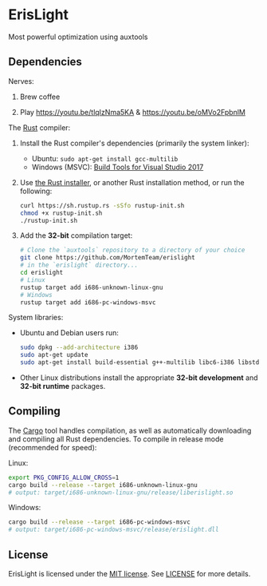 # ErisLight
Most powerful optimization using auxtools

## Dependencies

Nerves:

1. Brew coffee

2. Play https://youtu.be/tlqIzNma5KA & https://youtu.be/oMVo2FpbnlM

The [Rust] compiler:

1. Install the Rust compiler's dependencies (primarily the system linker):

   * Ubuntu: `sudo apt-get install gcc-multilib`
   * Windows (MSVC): [Build Tools for Visual Studio 2017][msvc]

1. Use [the Rust installer](https://rustup.rs), or another Rust installation method,
   or run the following:

    ```sh
    curl https://sh.rustup.rs -sSfo rustup-init.sh
    chmod +x rustup-init.sh
    ./rustup-init.sh
    ```

1. Add the **32-bit** compilation target:

    ```sh
    # Clone the `auxtools` repository to a directory of your choice
    git clone https://github.com/MortemTeam/erislight
    # in the `erislight` directory...
    cd erislight
    # Linux
    rustup target add i686-unknown-linux-gnu
    # Windows
    rustup target add i686-pc-windows-msvc
    ```

System libraries:

* Ubuntu and Debian users run:

    ```sh
    sudo dpkg --add-architecture i386
    sudo apt-get update
    sudo apt-get install build-essential g++-multilib libc6-i386 libstdc++6:i386
    ```

* Other Linux distributions install the appropriate **32-bit development** and **32-bit runtime** packages.

## Compiling

The [Cargo] tool handles compilation, as well as automatically downloading and
compiling all Rust dependencies. To compile in release mode (recommended for speed):

Linux:
```sh
export PKG_CONFIG_ALLOW_CROSS=1
cargo build --release --target i686-unknown-linux-gnu
# output: target/i686-unknown-linux-gnu/release/liberislight.so
```

Windows:

```sh
cargo build --release --target i686-pc-windows-msvc
# output: target/i686-pc-windows-msvc/release/erislight.dll
```

[Rust]: https://rust-lang.org
[Cargo]: https://doc.rust-lang.org/cargo
[rustup]: https://rustup.rs
[msvc]: https://visualstudio.microsoft.com/thank-you-downloading-visual-studio/?sku=BuildTools

## License

ErisLight is licensed under the [MIT license](https://en.wikipedia.org/wiki/MIT_License).
See [LICENSE](./LICENSE) for more details.
